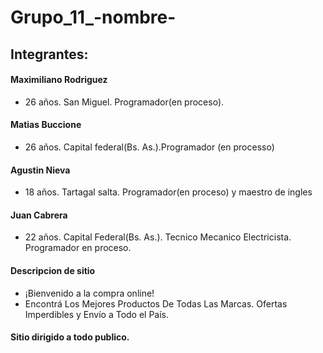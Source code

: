 # Grupo_11_-nombre-
## Integrantes:
#### Maximiliano Rodriguez
- 26 años. San Miguel. Programador(en proceso).
#### Matias Buccione
- 26 años. Capital federal(Bs. As.).Programador (en processo)
#### Agustin Nieva
- 18 años. Tartagal salta. Programador(en proceso) y maestro de ingles
#### Juan Cabrera
- 22 años. Capital Federal(Bs. As.). Tecnico Mecanico Electricista. Programador en proceso.

#### Descripcion de sitio
- ¡Bienvenido a la compra online! 
- Encontrá Los Mejores Productos De Todas Las Marcas. Ofertas Imperdibles y Envío a Todo el País.

#### Sitio dirigido a todo publico.

